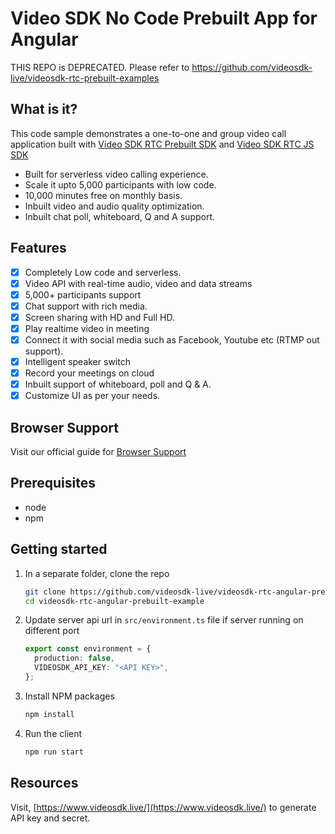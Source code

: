 # Video SDK No Code Prebuilt App for Angular

THIS REPO is DEPRECATED. 
Please refer to https://github.com/videosdk-live/videosdk-rtc-prebuilt-examples

## What is it?

This code sample demonstrates a one-to-one and group video call application built with [Video SDK RTC Prebuilt SDK](https://docs.videosdk.live/docs/guide/prebuilt-video-and-audio-calling/getting-started) and [Video SDK RTC JS SDK](https://docs.videosdk.live/docs/realtime-communication/sdk-reference/javascript-sdk/setup)

- Built for serverless video calling experience.
- Scale it upto 5,000 participants with low code.
- 10,000 minutes free on monthly basis.
- Inbuilt video and audio quality optimization.
- Inbuilt chat poll, whiteboard, Q and A support.


## Features

- [x] Completely Low code and serverless.
- [x] Video API with real-time audio, video and data streams
- [x] 5,000+ participants support
- [x] Chat support with rich media.
- [x] Screen sharing with HD and Full HD.
- [x] Play realtime video in meeting
- [x] Connect it with social media such as Facebook, Youtube etc (RTMP out support).
- [x] Intelligent speaker switch
- [x] Record your meetings on cloud
- [x] Inbuilt support of whiteboard, poll and Q & A.
- [x] Customize UI as per your needs.

## Browser Support

Visit our official guide for [Browser Support](https://docs.videosdk.live/docs/realtime-communication/see-also/device-browser-support)

## Prerequisites

- node
- npm

## Getting started

1. In a separate folder, clone the repo

   ```sh
   git clone https://github.com/videosdk-live/videosdk-rtc-angular-prebuilt-example
   cd videosdk-rtc-angular-prebuilt-example
   ```

2. Update server api url in `src/environment.ts` file if server running on different port

   ```typescript
   export const environment = {
     production: false,
     VIDEOSDK_API_KEY: "<API KEY>",
   };
   ```

3. Install NPM packages

   ```sh
   npm install
   ```

4. Run the client

   ```sh
   npm run start
   ```

## Resources

Visit, [https://www.videosdk.live/](https://www.videosdk.live/) to generate API key and secret.
